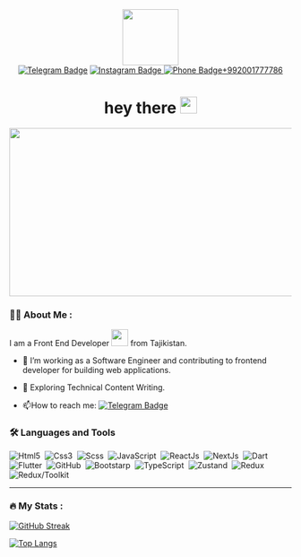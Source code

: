 <div id="header" align="center">
  <img src="https://media.giphy.com/media/M9gbBd9nbDrOTu1Mqx/giphy.gif" width="100"/>
  <div id="badges" align="center">
  <a href="https://t.me/Polzovatel_000"><img src="https://img.shields.io/badge/Telegram-2CA5E0?style=for-the-badge&logo=telegram&logoColor=white" alt="Telegram Badge"/></a>
  <a href="https://www.instagram.com/jonibek_9800"><img src="https://img.shields.io/badge/Instagram-%23E4405F.svg?style=for-the-badge&logo=Instagram&logoColor=white" alt="Instagram             Badge"/>  </a>
  <a href="phone"><img src="https://img.shields.io/badge/phone?style=for-the-badge&logo=Phone&logoColor=white" alt="Phone             Badge"/>+992001777786</a>
    
  </div>
<img src="https://komarev.com/ghpvc/?username=Jonibek9800&style=flat-square&color=blue" alt=""/>
<h1>
  hey there
  <img src="https://media.giphy.com/media/hvRJCLFzcasrR4ia7z/giphy.gif" width="30px"/>
</h1>
</div>
<div align="center">
  <img src="https://media.giphy.com/media/dWesBcTLavkZuG35MI/giphy.gif" width="600" height="300"/>
</div>

### :woman_technologist: About Me :
I am a Front End Developer <img src="https://media.giphy.com/media/WUlplcMpOCEmTGBtBW/giphy.gif" width="30"> from Tajikistan.

- :telescope: I’m working as a Software Engineer and contributing to frontend developer for building web applications.

- :seedling: Exploring Technical Content Writing.

<!-- - :zap: In my spare time I solve problems on leetCode and do a little 3d modeling. -->

- :mailbox:How to reach me: [![Telegram Badge](https://img.shields.io/badge/Telegram-2CA5E0?style=flat&logo=Telegram&logoColor=white)](https://t.me/Polzovatel_000)

### :hammer_and_wrench: Languages and Tools 
<div>
 <img src="https://img.shields.io/badge/html5-%23E34F26.svg?style=for-the-badge&logo=html5&logoColor=white" title="Html5" alt="Html5"/>&nbsp;
<img src="https://img.shields.io/badge/css3-%231572B6.svg?style=for-the-badge&logo=css3&logoColor=white" title="Css3" alt="Css3"/>&nbsp;
<img src="https://img.shields.io/badge/SASS-hotpink.svg?style=for-the-badge&logo=SASS&logoColor=white" title="Scss" alt="Scss"/>&nbsp;
<img src="https://img.shields.io/badge/javascript-%23323330.svg?style=for-the-badge&logo=javascript&logoColor=%23F7DF1E" title="JavaScript" alt="JavaScript"/>&nbsp;
<img src="https://img.shields.io/badge/react-%2320232a.svg?style=for-the-badge&logo=react&logoColor=%2361DAFB" title="ReactJs" alt="ReactJs"/>&nbsp;
<img src="https://img.shields.io/badge/Next-black?style=for-the-badge&logo=next.js&logoColor=white" title="NextJs" alt="NextJs"/>&nbsp;
<img src="https://img.shields.io/badge/dart-%230175C2.svg?style=for-the-badge&logo=dart&logoColor=white" title="Dart" alt="Dart"/>&nbsp;
<img src="https://img.shields.io/badge/Flutter-%2302569B.svg?style=for-the-badge&logo=Flutter&logoColor=white" title="Flutter" alt="Flutter"/>&nbsp;
<img src="https://img.shields.io/badge/github-%23121011.svg?style=for-the-badge&logo=github&logoColor=white" title="GitHub" alt="GitHub"/>&nbsp;
<img src="https://img.shields.io/badge/bootstrap-%238511FA.svg?style=for-the-badge&logo=bootstrap&logoColor=white" title="Bootstrap" alt="Bootstarp"/>&nbsp;
<img src="https://img.shields.io/badge/typescript-%23007ACC.svg?style=for-the-badge&logo=typescript&logoColor=white" title="TypeScript" alt="TypeScript"/>&nbsp;
<img src="https://img.shields.io/badge/zustand-%2320232a.svg?style=for-the-badge&logo=react&color=grey" title="Zustand" alt="Zustand"/>&nbsp;
<img src="https://img.shields.io/badge/redux-%23593d88.svg?style=for-the-badge&logo=redux&logoColor=white" title="Redux" alt="Redux"/>&nbsp;
<img src="https://img.shields.io/badge/redux-toolkit%23593d88.svg?style=for-the-badge&logo=redux&logoColor=white" title="Redux/Toolkit" alt="Redux/Toolkit"/>&nbsp;
</div>

---

### :fire: My Stats :

[![GitHub Streak](http://github-readme-streak-stats.herokuapp.com?user=Jonibek9800&theme=dark&background=000000)](https://git.io/streak-stats)

[![Top Langs](https://github-readme-stats.vercel.app/api/top-langs/?username=Jonibek9800&layout=compact&theme=vision-friendly-dark)](https://github.com/anuraghazra/github-readme-stats)
